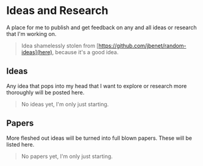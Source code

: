 # Ideas and Research

A place for me to publish and get feedback on any and all ideas or research that I'm working on.

> Idea shamelessly stolen from [https://github.com/jbenet/random-ideas](here), because it's a good idea. 

## Ideas 
Any idea that pops into my head that I want to explore or research more thoroughly will be posted here. 

> No ideas yet, I'm only just starting.

## Papers
More fleshed out ideas will be turned into full blown papers. These will be listed here.

> No papers yet, I'm only just starting. 
